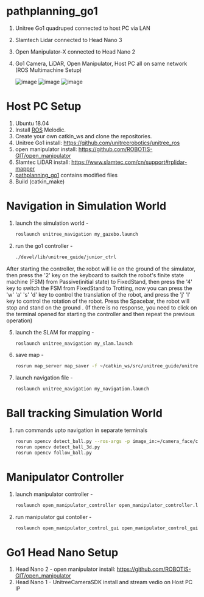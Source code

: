 # pathplanning_go1
1. Unitree Go1 quadruped connected to host PC via LAN
2. Slamtech Lidar connected to Head Nano 3
3. Open Manipulator-X connected to Head Nano 2
4. Go1 Camera, LiDAR, Open Manipulator, Host PC all on same network (ROS Multimachine Setup)
   
   ![image](https://github.com/user-attachments/assets/2aa1f43d-e5a2-4d2f-92c1-60d95b354887)
   ![image](https://github.com/user-attachments/assets/b4b7849f-63d9-46bf-9c75-2e389303ed14)
   ![image](https://github.com/user-attachments/assets/c54d074c-8ae6-4356-9d93-323d8a5af9f3)


# Host PC Setup
1. Ubuntu 18.04
2. Install [ROS](http://wiki.ros.org/) Melodic.
3. Create your own catkin_ws and clone the repositories.
4. Unitree Go1 install: https://github.com/unitreerobotics/unitree_ros
5. open manipulator install: https://github.com/ROBOTIS-GIT/open_manipulator
6. Slamtec LiDAR install: https://www.slamtec.com/cn/support#rplidar-mapper
7. [pathplanning_go1](https://github.com/vchint6/pathplanning_go1) contains modified files
8. Build (catkin_make)


# Navigation in Simulation World
1. launch the simulation world -
   ```bash
   roslaunch unitree_navigation my_gazebo.launch
3. run the go1 controller -
   ```bash
   ./devel/lib/unitree_guide/junior_ctrl

After starting the controller, the robot will lie on the ground of the simulator, then press the '2' key on the keyboard to switch the robot's finite state machine (FSM) from Passive(initial state) to FixedStand, then press the '4' key to switch the FSM from FixedStand to Trotting, now you can press the 'w' 'a' 's' 'd' key to control the translation of the robot, and press the 'j' 'l' key to control the rotation of the robot. Press the Spacebar, the robot will stop and stand on the ground . (If there is no response, you need to click on the terminal opened for starting the controller and then repeat the previous operation)


5. launch the SLAM for mapping -
   ```bash
   roslaunch unitree_navigation my_slam.launch
7. save map -
   ```bash
   rosrun map_server map_saver -f ~/catkin_ws/src/unitree_guide/unitree_navigation/maps/sim_map
9. launch navigation file -
   ```bash
   roslaunch unitree_navigation my_navigation.launch

# Ball tracking Simulation World
1. run commands upto navigation in separate terminals
   ```bash
   rosrun opencv detect_ball.py --ros-args -p image_in:=/camera_face/color/image_raw
   rosrun opencv detect_ball_3d.py
   rosrun opencv follow_ball.py


# Manipulator Controller
1. launch manipulator controller -
   ```bash
   roslaunch open_manipulator_controller open_manipulator_controller.launch use_platform:=false
3. run manipulator gui contoller -
   ```bash
   roslaunch open_manipulator_control_gui open_manipulator_control_gui.launch

# Go1 Head Nano Setup
1. Head Nano 2 - open manipulator install: https://github.com/ROBOTIS-GIT/open_manipulator
2. Head Nano 1 - UnitreeCameraSDK install and stream vedio on Host PC IP
